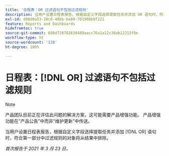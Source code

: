 ```yaml
---
title: '日程表：OR 过滤语句不包括过滤规则'
description: 当用户设置日程表报告，根据自定义字段选择提取任务并添加 OR 语句时，符合第一部分中过滤规则的对象将从结果中排除。
exl-id: d08d0a53-28c0-48bb-be89-701900b0f221
feature: Reports and Dashboards
hidefromtoc: true
source-git-commit: 688d728782638489aacc76a1a12c38ab12215f8e
workflow-type: ht
source-wordcount: '128'
ht-degree: 100%

---
```


# 日程表：[!DNL OR] 过滤语句不包括过滤规则

>[!NOTE]
>
>产品团队目前正在评估此问题的解决方案，这可能需要产品增强功能。 产品增强功能在“产品公告”中而非“维护更新”中传送。

当用户设置日程表报告，根据自定义字段选择提取任务并添加 [!DNL OR] 语句时，符合第一部分中过滤规则的对象将从结果中排除。

_首次报告于 2021 年 3 月 23 日。_
